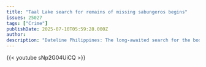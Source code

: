 ```yaml
---
title: "Taal Lake search for remains of missing sabungeros begins"
issues: 25027
tags: ["Crime"]
publishDate: 2025-07-10T05:59:28.000Z
author: 
description: "Dateline Philippines: The long-awaited search for the bodies of the missing cockfighting enthusiast in the waters of Taal Lake begins."
---
```


{{< youtube sNp2G04UiCQ >}}